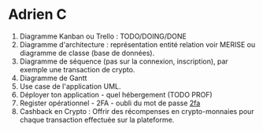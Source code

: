 # Adrien C
1. Diagramme Kanban ou Trello : TODO/DOING/DONE
1. Diagramme d'architecture : représentation entité relation voir MERISE ou diagramme de classe (base de données).
1.  Diagramme de séquence (pas sur la connexion, inscription), par exemple une transaction de crypto.
1. Diagramme de Gantt
1. Use case de l'application UML.
1. Déployer ton application - quel hébergement (TODO PROF)
1. Register opérationnel - 2FA - oubli du mot de passe [2fa](../2fa.md)
1. Cashback en Crypto :
        Offrir des récompenses en crypto-monnaies pour chaque transaction effectuée sur la plateforme.
